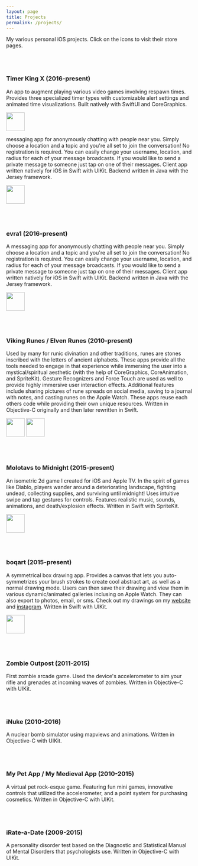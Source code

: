 ```yaml
---
layout: page
title: Projects
permalink: /projects/
---
```

My various personal iOS projects. Click on the icons to visit their store pages.

<br><br>
### Timer King X (2016-present)
An app to augment playing various video games involving respawn times. Provides three specialized timer types with customizable alert settings and animated time visualizations. Built natively with SwiftUI and CoreGraphics.

<a href="https://apps.apple.com/us/app/timerkingx" target="itunes_store" style="display:inline-block;overflow:hidden;width:50px;height:50px;"><img
src="[https://is3-ssl.mzstatic.com/image/thumb/Purple18/v4/a8/9a/b2/a89ab2cb-bc21-1f97-69d8-677eba726e1e/pr_source.png/292x0w.png](https://i.ibb.co/5xMSBNs/timerkingx7.png)" style="height:100%;width:100%"></a>

messaging app for anonymously chatting with people near you. Simply choose a location and a topic and you're all set to join the conversation! No registration is required. You can easily change your username, location, and radius for each of your message broadcasts. If you would like to send a private message to someone just tap on one of their messages. Client app written natively for iOS in Swift with UIKit. Backend written in Java with the Jersey framework.

<a href="https://apps.apple.com/us/app/evra1/id585910994" target="itunes_store" style="display:inline-block;overflow:hidden;width:50px;height:50px;"><img
src="https://is3-ssl.mzstatic.com/image/thumb/Purple18/v4/a8/9a/b2/a89ab2cb-bc21-1f97-69d8-677eba726e1e/pr_source.png/292x0w.png" style="height:100%;width:100%"></a>

<br><br>
### evra1 (2016-present)
A messaging app for anonymously chatting with people near you. Simply choose a location and a topic and you're all set to join the conversation! No registration is required. You can easily change your username, location, and radius for each of your message broadcasts. If you would like to send a private message to someone just tap on one of their messages. Client app written natively for iOS in Swift with UIKit. Backend written in Java with the Jersey framework.

<a href="https://apps.apple.com/us/app/evra1/id585910994" target="itunes_store" style="display:inline-block;overflow:hidden;width:50px;height:50px;"><img
src="https://is3-ssl.mzstatic.com/image/thumb/Purple18/v4/a8/9a/b2/a89ab2cb-bc21-1f97-69d8-677eba726e1e/pr_source.png/292x0w.png" style="height:100%;width:100%"></a>


<br><br>
### Viking Runes / Elven Runes (2010-present)
Used by many for runic divination and other traditions, runes are stones inscribed with the letters of ancient alphabets. These apps provide all the tools needed to engage in that experience while immersing the user into a mystical/spiritual aesthetic (with the help of CoreGraphics, CoreAnimation, and SpriteKit). Gesture Recognizers and Force Touch are used as well to provide highly immersive user interaction effects. Additional features include sharing pictures of rune spreads on social media, saving to a journal with notes, and casting runes on the Apple Watch. These apps reuse each others code while providing their own unique resources. Written in Objective-C originally and then later rewritten in Swift.

<a href="https://itunes.apple.com/us/app/viking-runes/id346993180?mt=8" target="itunes_store" style="display:inline-block;overflow:hidden;width:50px;height:50px;"><img
src="https://is3-ssl.mzstatic.com/image/thumb/Purple4/v4/ed/98/19/ed981975-dd19-5f79-2ff2-4f15e4d9243a/pr_source.png/292x0w.png" style="height:100%;width:100%"></a>
<a href="https://itunes.apple.com/us/app/elven-runes/id376531299?mt=8" target="itunes_store" style="display:inline-block;overflow:hidden;width:50px;height:50px;"><img
src="https://is4-ssl.mzstatic.com/image/thumb/Purple30/v4/63/1e/1c/631e1cfc-42f7-a59e-4ea5-2d177fd0f15a/pr_source.png/292x0w.png" style="height:100%;width:100%"></a>


<br><br>
### Molotavs to Midnight (2015-present)
An isometric 2d game I created for iOS and Apple TV. In the spirit of games like Diablo, players wander around a deteriorating landscape, fighting undead, collecting supplies, and surviving until midnight! Uses intuitive swipe and tap gestures for controls. Features realistic music, sounds, animations, and death/explosion effects. Written in Swift with SpriteKit.

<a href="https://itunes.apple.com/us/app/molotavs-to-midnight/id1065326654?mt=8" target="itunes_store" style="display:inline-block;overflow:hidden;width:50px;height:50px;"><img src="https://is1-ssl.mzstatic.com/image/thumb/Purple114/v4/47/aa/2b/47aa2b16-4af9-951b-d966-65acf367a7b6/AppIcon-1x_U007emarketing-0-6-0-0-85-220.png/292x0w.png" style="height:100%;width:100%"></a>


<br><br>
### boqart (2015-present)
A symmetrical box drawing app. Provides a canvas that lets you auto-symmetrizes your brush strokes to create cool abstract art, as well as a normal drawing mode. Users can then save their drawing and view them in various dynamic/animated galleries inclusing on Apple Watch. They can also export to photos, email, or sms. Check out my drawings on my <a href="http://www.boqart.com">website</a> and <a href="https://www.instagram.com/theo.apps/">instagram</a>. Written in Swift with UIKit.


<a href="https://itunes.apple.com/us/app/boq/id989616863?mt=8" target="itunes_store" style="display:inline-block;overflow:hidden;width:50px;height:50px;"><img src="https://i.ibb.co/cCXYYt5/Optional-boqart.png" style="height:100%;width:100%"></a>

<br><br>
### Zombie Outpost (2011-2015)
First zombie arcade game. Used the device's accelerometer to aim your rifle and grenades at incoming waves of zombies. Written in Objective-C with UIKit.


<br><br>
### iNuke (2010-2016)
A nuclear bomb simulator using mapviews and animations. Written in Objective-C with UIKit.


<br><br>
### My Pet App / My Medieval App (2010-2015)
A virtual pet rock-esque game. Featuring fun mini games, innovative controls that utilized the accelerometer, and a point system for purchasing cosmetics. Written in Objective-C with UIKit.


<br><br>
### iRate-a-Date (2009-2015)
A personality disorder test based on the Diagnostic and Statistical Manual of Mental Disorders that psychologists use. Written in Objective-C with UIKit.

